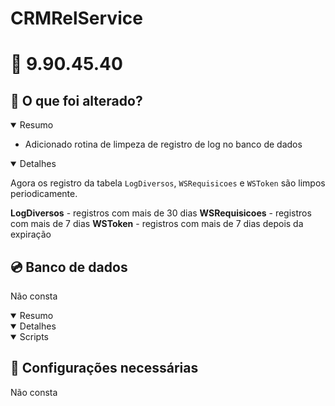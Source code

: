 # CRMRelService

# :file_folder: 9.90.45.40

## :memo: O que foi alterado?

<details open>
<summary>Resumo</summary>

- Adicionado rotina de limpeza de registro de log  no banco de dados

</details>

<details open>
<summary>Detalhes</summary>

Agora os registro da tabela `LogDiversos`, `WSRequisicoes` e `WSToken` são limpos periodicamente.

**LogDiversos** - registros com mais de 30 dias
**WSRequisicoes** - registros com mais de 7 dias
**WSToken** - registros com mais de 7 dias depois da expiração


</details>

## :cd: Banco de dados

Não consta

<details open>
<summary>Resumo</summary>
</details>

<details open>
<summary>Detalhes</summary>
</details>

<details open>
<summary>Scripts</summary>
</details>

## :wrench: Configurações necessárias

Não consta